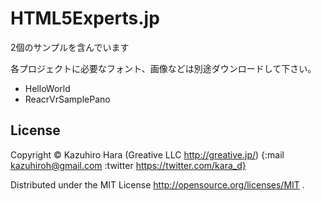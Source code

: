 # HTML5Experts.jp

2個のサンプルを含んでいます

各プロジェクトに必要なフォント、画像などは別途ダウンロードして下さい。

- HelloWorld
- ReacrVrSamplePano

## License

Copyright ©  Kazuhiro Hara (Greative LLC http://greative.jp/)
{:mail kazuhiroh@gmail.com
 :twitter https://twitter.com/kara_d}

Distributed under the MIT License http://opensource.org/licenses/MIT .